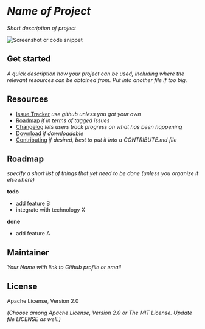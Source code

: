 # _Name of Project_

_Short description of project_

![Screenshot or code snippet](http://placehold.it/550x350&text=Image%20or%20code%20snippet%20if%20applicable)


## Get started

_A quick description how your project can be used, including where the relevant resources can be obtained from.
Put into another file if too big._


## Resources

* [Issue Tracker](link-to-issue-tracker) _use github unless you got your own_
* [Roadmap](link-to-issue-tracker-filter) _if in terms of tagged issues_
* [Changelog](link-to-changelog) _lets users track progress on what has been happening_
* [Download](link-to-downloadable-archive) _if downloadable_
* [Contributing](link-to-contribute-guide) _if desired, best to put it into a CONTRIBUTE.md file_


## Roadmap

_specify a short list of things that yet need to be done (unless you organize it elsewhere)_

**todo**
- add feature B
- integrate with technology X

**done**
- add feature A


## Maintainer

_Your Name with link to Github profile or email_


## License

Apache License, Version 2.0

_(Choose among Apache License, Version 2.0 or The MIT License. Update file LICENSE as well.)_
